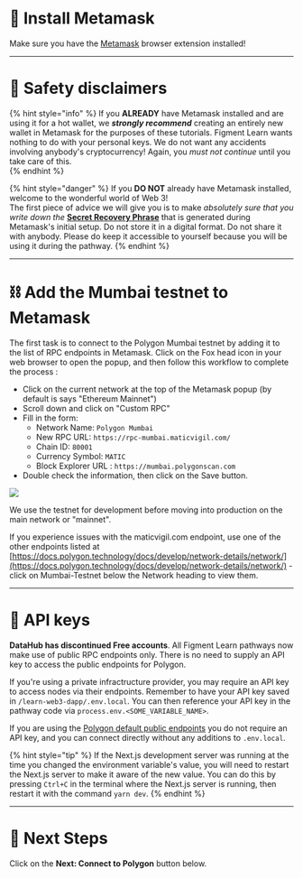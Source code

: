 # 🦊 Install Metamask

Make sure you have the [Metamask](https://metamask.io/) browser extension installed!

---

# 🦺 Safety disclaimers

{% hint style="info" %}
If you **ALREADY** have Metamask installed and are using it for a hot wallet, we _**strongly recommend**_ creating an entirely new wallet in Metamask for the purposes of these tutorials. Figment Learn wants nothing to do with your personal keys. We do not want any accidents involving anybody's cryptocurrency! Again, you _must not continue_ until you take care of this.  
{% endhint %}

{% hint style="danger" %}
If you **DO NOT** already have Metamask installed, welcome to the wonderful world of Web 3!  
The first piece of advice we will give you is to make _absolutely sure that you write down the_ [**Secret Recovery Phrase**](https://community.metamask.io/t/what-is-a-secret-recovery-phrase-and-how-to-keep-your-crypto-wallet-secure/3440) that is generated during Metamask's initial setup. Do not store it in a digital format. Do not share it with anybody. Please do keep it accessible to yourself because you will be using it during the pathway.
{% endhint %}

---

# ⛓ Add the Mumbai testnet to Metamask

The first task is to connect to the Polygon Mumbai testnet by adding it to the list of RPC endpoints in Metamask. Click on the Fox head icon in your web browser to open the popup, and then follow this workflow to complete the process :

- Click on the current network at the top of the Metamask popup (by default is says "Ethereum Mainnet")
- Scroll down and click on "Custom RPC"
- Fill in the form:
  - Network Name: `Polygon Mumbai`
  - New RPC URL: `https://rpc-mumbai.maticvigil.com/`
  - Chain ID: `80001`
  - Currency Symbol: `MATIC`
  - Block Explorer URL : `https://mumbai.polygonscan.com`
- Double check the information, then click on the Save button.

![](https://raw.githubusercontent.com/figment-networks/learn-web3-dapp/main/markdown/__images__/polygon/add_mumbai.png)

We use the testnet for development before moving into production on the main network or "mainnet".

If you experience issues with the maticvigil.com endpoint, use one of the other endpoints listed at [https://docs.polygon.technology/docs/develop/network-details/network/](https://docs.polygon.technology/docs/develop/network-details/network/) - click on Mumbai-Testnet below the Network heading to view them.

---

# 🧩 API keys

**DataHub has discontinued Free accounts**. All Figment Learn pathways now make use of public RPC endpoints only. There is no need to supply an API key to access the public endpoints for Polygon.

If you're using a private infractructure provider, you may require an API key to access nodes via their endpoints. Remember to have your API key saved in `/learn-web3-dapp/.env.local`. You can then reference your API key in the pathway code via `process.env.<SOME_VARIABLE_NAME>`.

If you are using the [Polygon default public endpoints](https://docs.polygon.technology/docs/develop/network-details/network/) you do not require an API key, and you can connect directly without any additions to `.env.local`.

{% hint style="tip" %}
If the Next.js development server was running at the time you changed the environment variable's value, you will need to restart the Next.js server to make it aware of the new value. You can do this by pressing `Ctrl+C` in the terminal where the Next.js server is running, then restart it with the command `yarn dev`.
{% endhint %}

---

# 👣 Next Steps

Click on the **Next: Connect to Polygon** button below.
